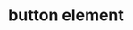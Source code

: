---
{
  "title": "button element",
  "description": "The button element represents a button labeled by its contents.",
  "category": "html",
  "keywords": [
    "button element"
  ],
  "last_test_date": "2020-08-15",
  "test_results_url": "https://a11ysupport.io/tech/html/button_element",
  "test_url": "https://a11ysupport.io/tech/html/button_element",
  "stats": {
    "jaws": {
      "chrome": {
        "76-86": "a"
      },
      "ie": {
        "11": "a"
      },
      "firefox": {
        "68-82": "a"
      }
    },
    "narrator": {
      "edge": {
        "44-86": "a"
      }
    },
    "nvda": {
      "chrome": {
        "76-86": "a"
      },
      "firefox": {
        "68-82": "a"
      }
    },
    "talkback": {
      "and_chr": {
        "76-86": "a"
      }
    },
    "vo_ios": {
      "ios_saf": {
        "12.3.1-14.2": "a"
      }
    },
    "vo_macos": {
      "safari": {
        "12.1.1-14.0": "a"
      }
    },
    "orca": {
      "firefox": {
        "69-82": "a"
      }
    },
    "dragon_win": {
      "chrome": {
        "76-87": "a"
      }
    },
    "va_and": {
      "and_chr": {
        "77-87": "a"
      }
    },
    "vc_macos": {
      "safari": {
        "13.0.5-14.0.1": "a"
      }
    },
    "vc_ios": {
      "ios_saf": {
        "13.0-14.2": "a"
      }
    },
    "wsr": {
      "chrome": {
        "77-87": "a"
      },
      "edge": {
        "44": "a"
      }
    }
  },
  "links": {
    "HTML AAM: button name change not conveyed": "https://github.com/w3c/html-aam/issues/291",
    "JAWS: button name change not conveyed": "https://github.com/FreedomScientific/VFO-standards-support/issues/392",
    "WHATWG HTML spec for the button element": "https://html.spec.whatwg.org/multipage/form-elements.html#the-button-element",
    "HTML AAM for the button element": "https://w3c.github.io/html-aam/#el-button"
  }
}
---
